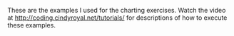 These are the examples I used for the charting exercises. Watch the video at http://coding.cindyroyal.net/tutorials/ for descriptions of how to execute these examples.
